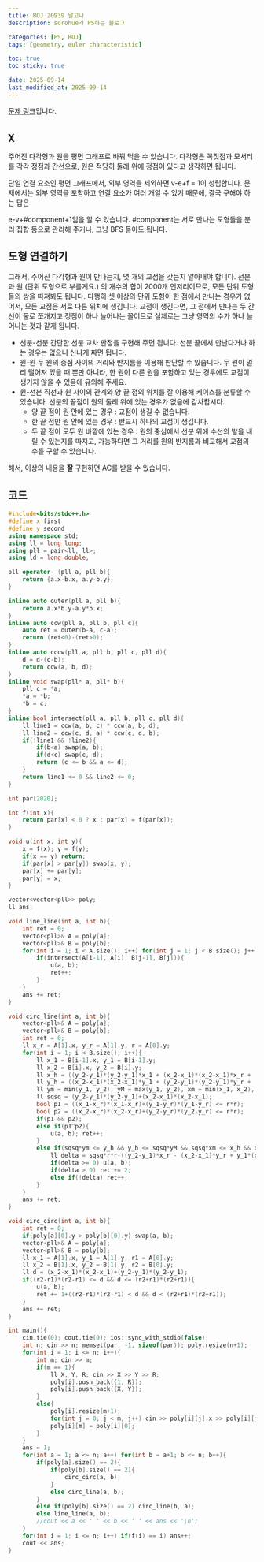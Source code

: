 ```yaml
---
title: BOJ 20939 달고나
description: sorohue가 PS하는 블로그

categories: [PS, BOJ]
tags: [geometry, euler characteristic]

toc: true
toc_sticky: true

date: 2025-09-14
last_modified_at: 2025-09-14
---
```


[문제 링크](https://boj.kr/20939)입니다.

## χ

주어진 다각형과 원을 평면 그래프로 바꿔 먹을 수 있습니다. 다각형은 꼭짓점과 모서리를 각각 정점과 간선으로, 원은 적당히 둘레 위에 정점이 있다고 생각하면 됩니다.

단일 연결 요소인 평면 그래프에서, 외부 영역을 제외하면 v-e+f = 1이 성립합니다. 문제에서는 외부 영역을 포함하고 연결 요소가 여러 개일 수 있기 때문에, 결국 구해야 하는 답은

e-v+#component+1임을 알 수 있습니다. #component는 서로 만나는 도형들을 분리 집합 등으로 관리해 주거나, 그냥 BFS 돌아도 됩니다.

## 도형 연결하기

그래서, 주어진 다각형과 원이 만나는지, 몇 개의 교점을 갖는지 알아내야 합니다. 선분과 원 (단위 도형으로 부를게요.) 의 개수의 합이 2000개 언저리이므로, 모든 단위 도형들의 쌍을 따져봐도 됩니다. 다행히 셋 이상의 단위 도형이 한 점에서 만나는 경우가 없어서, 모든 교점은 서로 다른 위치에 생깁니다. 교점이 생긴다면, 그 점에서 만나는 두 간선이 둘로 쪼개지고 정점이 하나 늘어나는 꼴이므로 실제로는 그냥 영역의 수가 하나 늘어나는 것과 같게 됩니다.

- 선분-선분
간단한 선분 교차 판정을 구현해 주면 됩니다. 선분 끝에서 만난다거나 하는 경우는 없으니 신나게 짜면 됩니다.
- 원-원
두 원의 중심 사이의 거리와 반지름을 이용해 판단할 수 있습니다. 두 원이 멀리 떨어져 있을 때 뿐만 아니라, 한 원이 다른 원을 포함하고 있는 경우에도 교점이 생기지 않을 수 있음에 유의해 주세요.
- 원-선분
직선과 원 사이의 관계와 양 끝 점의 위치를 잘 이용해 케이스를 분류할 수 있습니다. 선분의 끝점이 원의 둘레 위에 있는 경우가 없음에 감사합시다.
    - 양 끝 점이 원 안에 있는 경우 : 교점이 생길 수 없습니다.
    - 한 끝 점만 원 안에 있는 경우 : 반드시 하나의 교점이 생깁니다.
    - 두 끝 점이 모두 원 바깥에 있는 경우 : 원의 중심에서 선분 위에 수선의 발을 내릴 수 있는지를 따지고, 가능하다면 그 거리를 원의 반지름과 비교해서 교점의 수를 구할 수 있습니다.
    

해서, 이상의 내용을 **잘** 구현하면 AC를 받을 수 있습니다.

## 코드

```cpp
#include<bits/stdc++.h>
#define x first
#define y second
using namespace std;
using ll = long long;
using pll = pair<ll, ll>;
using ld = long double;

pll operator- (pll a, pll b){
	return {a.x-b.x, a.y-b.y};
}

inline auto outer(pll a, pll b){
	return a.x*b.y-a.y*b.x;
}
inline auto ccw(pll a, pll b, pll c){
	auto ret = outer(b-a, c-a);
	return (ret<0)-(ret>0);
}
inline auto cccw(pll a, pll b, pll c, pll d){
	d = d-(c-b);
	return ccw(a, b, d);
}
inline void swap(pll* a, pll* b){
	pll c = *a;
	*a = *b;
	*b = c;
}
inline bool intersect(pll a, pll b, pll c, pll d){
	ll line1 = ccw(a, b, c) * ccw(a, b, d);
	ll line2 = ccw(c, d, a) * ccw(c, d, b);
	if(!line1 && !line2){
		if(b<a) swap(a, b);
		if(d<c) swap(c, d);
		return (c <= b && a <= d);
	}
	return line1 <= 0 && line2 <= 0;
}

int par[2020];

int f(int x){
	return par[x] < 0 ? x : par[x] = f(par[x]);
}

void u(int x, int y){
	x = f(x); y = f(y);
	if(x == y) return;
	if(par[x] > par[y]) swap(x, y);
	par[x] += par[y];
	par[y] = x;
}

vector<vector<pll>> poly;
ll ans;

void line_line(int a, int b){
	int ret = 0;
	vector<pll>& A = poly[a];
	vector<pll>& B = poly[b];
	for(int i = 1; i < A.size(); i++) for(int j = 1; j < B.size(); j++){
		if(intersect(A[i-1], A[i], B[j-1], B[j])){
			u(a, b);
			ret++;
		}
	}
	ans += ret;
}

void circ_line(int a, int b){
	vector<pll>& A = poly[a];
	vector<pll>& B = poly[b];
	int ret = 0;
	ll x_r = A[1].x, y_r = A[1].y, r = A[0].y;
	for(int i = 1; i < B.size(); i++){
		ll x_1 = B[i-1].x, y_1 = B[i-1].y;
		ll x_2 = B[i].x, y_2 = B[i].y;
		ll x_h = ((y_2-y_1)*(y_2-y_1)*x_1 + (x_2-x_1)*(x_2-x_1)*x_r + (x_2-x_1)*(y_1-y_r)*(y_1-y_2));
		ll y_h = ((x_2-x_1)*(x_2-x_1)*y_1 + (y_2-y_1)*(y_2-y_1)*y_r + (y_2-y_1)*(x_1-x_r)*(x_1-x_2));
		ll ym = min(y_1, y_2), yM = max(y_1, y_2), xm = min(x_1, x_2), xM = max(x_1, x_2);
		ll sqsq = (y_2-y_1)*(y_2-y_1)+(x_2-x_1)*(x_2-x_1);
		bool p1 = ((x_1-x_r)*(x_1-x_r)+(y_1-y_r)*(y_1-y_r) <= r*r);
		bool p2 = ((x_2-x_r)*(x_2-x_r)+(y_2-y_r)*(y_2-y_r) <= r*r);
		if(p1 && p2);
		else if(p1^p2){
			u(a, b); ret++;
		}
		else if(sqsq*ym <= y_h && y_h <= sqsq*yM && sqsq*xm <= x_h && x_h <= sqsq*xM){
			ll delta = sqsq*r*r-((y_2-y_1)*x_r - (x_2-x_1)*y_r + y_1*(x_2-x_1) - x_1*(y_2-y_1))*((y_2-y_1)*x_r - (x_2-x_1)*y_r + y_1*(x_2-x_1) - x_1*(y_2-y_1));
			if(delta >= 0) u(a, b);
			if(delta > 0) ret += 2;
			else if(!delta) ret++;
		}
	}
	ans += ret;
}

void circ_circ(int a, int b){
	int ret = 0;
	if(poly[a][0].y > poly[b][0].y) swap(a, b);
	vector<pll>& A = poly[a];
	vector<pll>& B = poly[b];
	ll x_1 = A[1].x, y_1 = A[1].y, r1 = A[0].y;
	ll x_2 = B[1].x, y_2 = B[1].y, r2 = B[0].y;
	ll d = (x_2-x_1)*(x_2-x_1)+(y_2-y_1)*(y_2-y_1);
	if((r2-r1)*(r2-r1) <= d && d <= (r2+r1)*(r2+r1)){
		u(a, b);
		ret += 1+((r2-r1)*(r2-r1) < d && d < (r2+r1)*(r2+r1));
	}
	ans += ret;
}

int main(){
	cin.tie(0); cout.tie(0); ios::sync_with_stdio(false);
	int n; cin >> n; memset(par, -1, sizeof(par)); poly.resize(n+1);
	for(int i = 1; i <= n; i++){
		int m; cin >> m;
		if(m == 1){
			ll X, Y, R; cin >> X >> Y >> R;
			poly[i].push_back({1, R});
			poly[i].push_back({X, Y});
		}
		else{
			poly[i].resize(m+1);
			for(int j = 0; j < m; j++) cin >> poly[i][j].x >> poly[i][j].y;
			poly[i][m] = poly[i][0]; 
		}
	}
	ans = 1;
	for(int a = 1; a <= n; a++) for(int b = a+1; b <= n; b++){
		if(poly[a].size() == 2){
			if(poly[b].size() == 2){
				circ_circ(a, b);
			}
			else circ_line(a, b);
		}
		else if(poly[b].size() == 2) circ_line(b, a);
		else line_line(a, b);
		//cout << a << ' ' << b << ' ' << ans << '\n';
	}
	for(int i = 1; i <= n; i++) if(f(i) == i) ans++;
	cout << ans;
}
```
